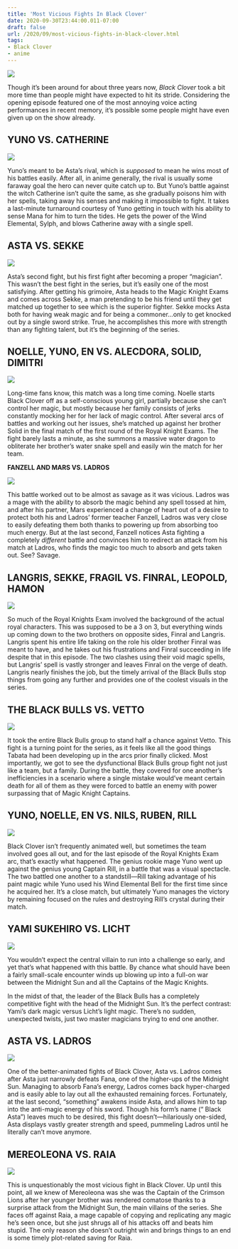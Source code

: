 ```yaml
---
title: 'Most Vicious Fights In Black Clover'
date: 2020-09-30T23:44:00.011-07:00
draft: false
url: /2020/09/most-vicious-fights-in-black-clover.html
tags: 
- Black Clover
- anime
---
```


![](https://lh3.googleusercontent.com/-Woh4kCENIeQ/X3V6zr5FbYI/AAAAAAAAAi0/_MRCEKLDhkAeOrzF6eLDsA8hqnSgN0y4wCLcBGAsYHQ/s1600-rw/image.png)

  
Though it’s been around for about three years now, _Black Clover_ took a bit more time than people might have expected to hit its stride. Considering the opening episode featured one of the most annoying voice acting performances in recent memory, it’s possible some people might have even given up on the show already.

YUNO VS. CATHERINE
------------------

![](https://lh3.googleusercontent.com/-4No1m3ikO98/X3V6oncPVWI/AAAAAAAAAis/KWbVxORlcRYLS0waUjPfh7mArOEXg_CmQCLcBGAsYHQ/s1600-rw/image.png)

  
  

Yuno’s meant to be Asta’s rival, which is _supposed_ to mean he wins most of his battles easily. After all, in anime generally, the rival is usually some faraway goal the hero can never quite catch up to. But Yuno’s battle against the witch Catherine isn’t quite the same, as she gradually poisons him with her spells, taking away his senses and making it impossible to fight. It takes a last-minute turnaround courtesy of Yuno getting in touch with his ability to sense Mana for him to turn the tides. He gets the power of the Wind Elemental, Sylph, and blows Catherine away with a single spell.

  

ASTA VS. SEKKE
--------------

![](https://lh3.googleusercontent.com/-lmFNAP1Zgtc/X3V6fVvbRCI/AAAAAAAAAig/KTL6oSKit-IpJOXjAHe8t5j1f3iM1nQDQCLcBGAsYHQ/s1600-rw/image.png)

  
  

Asta’s second fight, but his first fight after becoming a proper “magician”. This wasn’t the best fight in the series, but it’s easily one of the most satisfying. After getting his grimoire, Asta heads to the Magic Knight Exams and comes across Sekke, a man pretending to be his friend until they get matched up together to see which is the superior fighter. Sekke mocks Asta both for having weak magic and for being a commoner...only to get knocked out by a single sword strike. True, he accomplishes this more with strength than any fighting talent, but it’s the beginning of the series.

  

NOELLE, YUNO, EN VS. ALECDORA, SOLID, DIMITRI
---------------------------------------------

![](https://lh3.googleusercontent.com/-62yLnukzJv4/X3V6Yywz6iI/AAAAAAAAAic/XBuPF5l6AzUfaOoj1lfkmG-bdDz88BNJgCLcBGAsYHQ/s1600-rw/image.png)

  
  

Long-time fans know, this match was a long time coming. Noelle starts Black Clover off as a self-conscious young girl, partially because she can’t control her magic, but mostly because her family consists of jerks constantly mocking her for her lack of magic control. After several arcs of battles and working out her issues, she’s matched up against her brother Solid in the final match of the first round of the Royal Knight Exams. The fight barely lasts a minute, as she summons a massive water dragon to obliterate her brother’s water snake spell and easily win the match for her team.

**FANZELL AND MARS VS. LADROS**

**![](https://lh3.googleusercontent.com/-MQdv3YYjPus/X3V6RX62sTI/AAAAAAAAAiU/AqbUBDfSeGQzUmFjf-hsHLycfXWln8zJwCLcBGAsYHQ/s1600-rw/image.png)**

This battle worked out to be almost as savage as it was vicious. Ladros was a mage with the ability to absorb the magic behind any spell tossed at him, and after his partner, Mars experienced a change of heart out of a desire to protect both his and Ladros’ former teacher Fanzell, Ladros was very close to easily defeating them both thanks to powering up from absorbing too much energy. But at the last second, Fanzell notices Asta fighting a completely _different_ battle and convinces him to redirect an attack from his match at Ladros, who finds the magic too much to absorb and gets taken out. See? Savage.

  

LANGRIS, SEKKE, FRAGIL VS. FINRAL, LEOPOLD, HAMON
-------------------------------------------------

![](https://lh3.googleusercontent.com/-4InG6t0BR7Q/X3V6Ial9eUI/AAAAAAAAAiI/oXuKkHgToKgEjYp7ePAfR3yS9VveTZa_wCLcBGAsYHQ/s1600-rw/image.png)

  
  

So much of the Royal Knights Exam involved the background of the actual royal characters. This was supposed to be a 3 on 3, but everything winds up coming down to the two brothers on opposite sides, Finral and Langris. Langris spent his entire life taking on the role his older brother Finral was meant to have, and he takes out his frustrations and Finral succeeding in life despite that in this episode. The two clashes using their void magic spells, but Langris’ spell is vastly stronger and leaves Finral on the verge of death. Langris nearly finishes the job, but the timely arrival of the Black Bulls stop things from going any further and provides one of the coolest visuals in the series.

  

THE BLACK BULLS VS. VETTO
-------------------------

![](https://lh3.googleusercontent.com/-yIfqhjrD3Oo/X3V6A3WHjrI/AAAAAAAAAiE/Y2jqHWTbwwoMwhpasdscbvjGDcJ8hl8ygCLcBGAsYHQ/s1600-rw/image.png)

  
  

It took the entire Black Bulls group to stand half a chance against Vetto. This fight is a turning point for the series, as it feels like all the good things Tabata had been developing up in the arcs prior finally clicked. Most importantly, we got to see the dysfunctional Black Bulls group fight not just like a team, but a family. During the battle, they covered for one another’s inefficiencies in a scenario where a single mistake would’ve meant certain death for all of them as they were forced to battle an enemy with power surpassing that of Magic Knight Captains.

  

YUNO, NOELLE, EN VS. NILS, RUBEN, RILL
--------------------------------------

![](https://lh3.googleusercontent.com/-_ZuTodRBYZk/X3V55FWxnNI/AAAAAAAAAh8/JLtn0iL8gGU3tFVZdf1zA5IuSKcOvvR9gCLcBGAsYHQ/s1600-rw/image.png)

  
  

Black Clover isn’t frequently animated well, but sometimes the team involved goes all out, and for the last episode of the Royal Knights Exam arc, that’s exactly what happened. The genius rookie mage Yuno went up against the genius young Captain Rill, in a battle that was a visual spectacle. The two battled one another to a standstill—Rill taking advantage of his paint magic while Yuno used his Wind Elemental Bell for the first time since he acquired her. It’s a close match, but ultimately Yuno manages the victory by remaining focused on the rules and destroying Rill’s crystal during their match.

  

YAMI SUKEHIRO VS. LICHT
-----------------------

![](https://lh3.googleusercontent.com/-dHtVIc0plAE/X3V5w1FginI/AAAAAAAAAh0/BDDWLBcESRgsApsmVuDLUA1Njk0_EGbdQCLcBGAsYHQ/s1600-rw/image.png)

  
  

You wouldn’t expect the central villain to run into a challenge so early, and yet that’s what happened with this battle. By chance what should have been a fairly small-scale encounter winds up blowing up into a full-on war between the Midnight Sun and all the Captains of the Magic Knights.

In the midst of that, the leader of the Black Bulls has a completely competitive fight with the head of the Midnight Sun. It’s the perfect contrast: Yami’s dark magic versus Licht’s light magic. There’s no sudden, unexpected twists, just two master magicians trying to end one another.

  

ASTA VS. LADROS
---------------

![](https://lh3.googleusercontent.com/-Zc-v82BC4Fw/X3V5lyI_IbI/AAAAAAAAAhs/a6LJ6QM0GnoTnYrkAVOgUCcumtMdsXOGgCLcBGAsYHQ/s1600-rw/image.png)

  
  

One of the better-animated fights of Black Clover, Asta vs. Ladros comes after Asta just narrowly defeats Fana, one of the higher-ups of the Midnight Sun. Managing to absorb Fana’s energy, Ladros comes back hyper-charged and is easily able to lay out all the exhausted remaining forces. Fortunately, at the last second, “something” awakens inside Asta, and allows him to tap into the anti-magic energy of his sword. Though his form’s name (“ Black Asta”) leaves much to be desired, this fight doesn’t—hilariously one-sided, Asta displays vastly greater strength and speed, pummeling Ladros until he literally can’t move anymore.

  

MEREOLEONA VS. RAIA
-------------------

![](https://lh3.googleusercontent.com/-0nu2kczFlt8/X3V5diPulII/AAAAAAAAAho/tL1I4fN7EEgFdTVSwTA8-k88CyMuAy19ACLcBGAsYHQ/s1600-rw/image.png)

  
  

This is unquestionably the most vicious fight in Black Clover. Up until this point, all we knew of Mereoleona was she was the Captain of the Crimson Lions after her younger brother was rendered comatose thanks to a surprise attack from the Midnight Sun, the main villains of the series. She faces off against Raia, a mage capable of copying and replicating any magic he’s seen once, but she just shrugs all of his attacks off and beats him stupid. The only reason she doesn’t outright win and brings things to an end is some timely plot-related saving for Raia.